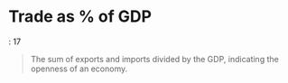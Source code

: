 # Trade as % of GDP

: 17

> The sum of exports and imports divided by the GDP, indicating the openness of an economy.
>